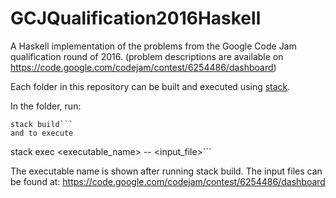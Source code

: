 # GCJQualification2016Haskell
A Haskell implementation of the problems from the Google Code Jam qualification round of 2016.
(problem descriptions are available on https://code.google.com/codejam/contest/6254486/dashboard)

Each folder in this repository can be built and executed using [stack](https://docs.haskellstack.org/en/stable/README/).

In the folder, run:
```
stack build```
and to execute
```
stack exec <executable_name> -- <input_file>```

The executable name is shown after running stack build. 
The input files can be found at: https://code.google.com/codejam/contest/6254486/dashboard
